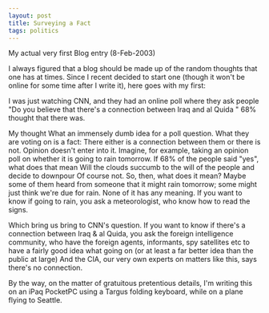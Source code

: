 ```yaml
---
layout: post
title: Surveying a Fact
tags: politics
---
```

My actual very first Blog entry (8-Feb-2003)

I always figured that a blog should be made up of the random thoughts that one has at times.  Since I recent decided to start one (though it won't be online for some time after I write it), here goes with my first:

I was just watching CNN, and they had an online poll where they ask people "Do you believe that there's a connection between Iraq and al Quida "  68% thought that there was.

My thought   What an immensely dumb idea for a poll question.  What they are voting on is a fact:  There either is a connection between them or there is not.  Opinion doesn't enter into it.  Imagine, for example, taking an opinion poll on whether it is going to rain tomorrow.  If 68% of the people said "yes", what does that mean   Will the clouds succumb to the will of the people and decide to downpour   Of course not.  So, then, what does it mean? Maybe some of them heard from someone that it might rain tomorrow; some might just think we're due for rain.  None of it has any meaning.  If you want to know if going to rain, you ask a meteorologist, who know how to read the signs. 

Which bring us bring to CNN's question.  If you want to know if there's a connection between Iraq &amp; al Quida, you ask the foreign intelligence community, who have the foreign agents, informants, spy satellites etc to have a fairly good idea what going on (or at least a far better idea than the public at large) And the CIA, our very own experts on matters like this, says there's no connection.

By the way, on the matter of gratuitous pretentious details, I'm writing this on an iPaq PocketPC using a Targus folding keyboard, while on a plane flying to Seattle.
